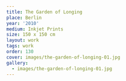 ```yaml
---
title: The Garden of Longing
place: Berlin
year: '2010'
medium: Inkjet Prints
size: 150 x 150 cm
layout: work
tags: work
order: 130
cover: images/the-garden-of-longing-01.jpg
gallery:
  - images/the-garden-of-longing-01.jpg
---
```

